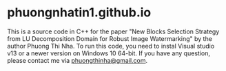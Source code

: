 # phuongnhatin1.github.io
This is a source code in C++ for the paper "New Blocks Selection Strategy from 
LU Decomposition Domain for Robust Image Watermarking" by the author Phuong Thi Nha.
To run this code, you need to instal Visual studio v13 or a newer version on Windows 10 64-bit.
If you have any question, please contact me via phuongthinha@gmail.com.
